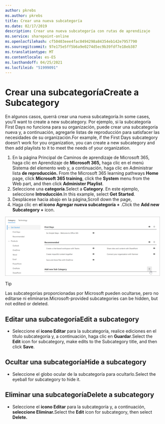 ```yaml
---
author: pkrebs
ms.author: pkrebs
title: Crear una nueva subcategoría
ms.date: 02/17/2019
description: Crear una nueva subcategoría con rutas de aprendizaje
ms.service: sharepoint-online
ms.openlocfilehash: cf50403eee4fac0494298a84354eb142e7957790
ms.sourcegitcommit: 97e175e5ff5b6a9e0274d5ec9b39fdf7e18eb387
ms.translationtype: MT
ms.contentlocale: es-ES
ms.lasthandoff: 04/25/2021
ms.locfileid: "51999091"
---
```

# <a name="create-a-subcategory"></a><span data-ttu-id="98a5c-103">Crear una subcategoría</span><span class="sxs-lookup"><span data-stu-id="98a5c-103">Create a Subcategory</span></span> 
<span data-ttu-id="98a5c-104">En algunos casos, querrá crear una nueva subcategoría.</span><span class="sxs-lookup"><span data-stu-id="98a5c-104">In some cases, you’ll want to create a new subcategory.</span></span> <span data-ttu-id="98a5c-105">Por ejemplo, si la subcategoría First Days no funciona para su organización, puede crear una subcategoría nueva y, a continuación, agregarle listas de reproducción para satisfacer las necesidades de su organización.</span><span class="sxs-lookup"><span data-stu-id="98a5c-105">For example, if the First Days subcategory doesn’t work for you organization, you can create a new subcategory and then add playlists to it to meet the needs of your organization.</span></span> 

1. <span data-ttu-id="98a5c-106">En la página Principal de  Caminos de aprendizaje de Microsoft 365, haga clic en Aprendizaje de **Microsoft 365,** haga clic en el menú Sistema del elemento web y, a continuación, haga clic en Administrar lista **de reproducción.** </span><span class="sxs-lookup"><span data-stu-id="98a5c-106">From the Microsoft 365 learning pathways **Home** page, click **Microsoft 365 training**, click the **System** menu from the Web part, and then click **Administer Playlist**.</span></span> 
2. <span data-ttu-id="98a5c-107">Seleccione una **categoría**.</span><span class="sxs-lookup"><span data-stu-id="98a5c-107">Select a **Category**.</span></span> <span data-ttu-id="98a5c-108">En este ejemplo, seleccione **Introducción**.</span><span class="sxs-lookup"><span data-stu-id="98a5c-108">In this example, select **Get Started**.</span></span>  
3. <span data-ttu-id="98a5c-109">Desplácese hacia abajo en la página,</span><span class="sxs-lookup"><span data-stu-id="98a5c-109">Scroll down the page,</span></span> 
3. <span data-ttu-id="98a5c-110">Haga clic en **el icono Agregar nueva subcategoría +** .</span><span class="sxs-lookup"><span data-stu-id="98a5c-110">Click the **Add new Subcategory +** icon.</span></span>  

![cg-newsubcategory.png](media/cg-newsubcategory.png)

> [!TIP]
> <span data-ttu-id="98a5c-112">Las subcategorías proporcionadas por Microsoft pueden ocultarse, pero no editarse ni eliminarse.</span><span class="sxs-lookup"><span data-stu-id="98a5c-112">Microsoft-provided subcategories can be hidden, but not edited or deleted.</span></span> 

## <a name="edit-a-subcategory"></a><span data-ttu-id="98a5c-113">Editar una subcategoría</span><span class="sxs-lookup"><span data-stu-id="98a5c-113">Edit a subcategory</span></span>
- <span data-ttu-id="98a5c-114">Seleccione el **icono Editar** para la subcategoría, realice ediciones en el título subcategoría y, a continuación, haga clic en **Guardar**.</span><span class="sxs-lookup"><span data-stu-id="98a5c-114">Select the **Edit** icon for subcategory, make edits to the Subcategory title, and then click **Save**.</span></span>

## <a name="hide-a-subcategory"></a><span data-ttu-id="98a5c-115">Ocultar una subcategoría</span><span class="sxs-lookup"><span data-stu-id="98a5c-115">Hide a subcategory</span></span>
- <span data-ttu-id="98a5c-116">Seleccione el globo ocular de la subcategoría para ocultarlo.</span><span class="sxs-lookup"><span data-stu-id="98a5c-116">Select the eyeball for subcategory to hide it.</span></span> 

## <a name="delete-a-subcategory"></a><span data-ttu-id="98a5c-117">Eliminar una subcategoría</span><span class="sxs-lookup"><span data-stu-id="98a5c-117">Delete a subcategory</span></span>
- <span data-ttu-id="98a5c-118">Seleccione el **icono Editar** para la subcategoría y, a continuación, **seleccione Eliminar.**</span><span class="sxs-lookup"><span data-stu-id="98a5c-118">Select the **Edit** icon for subcategory, then select **Delete.**</span></span> 
